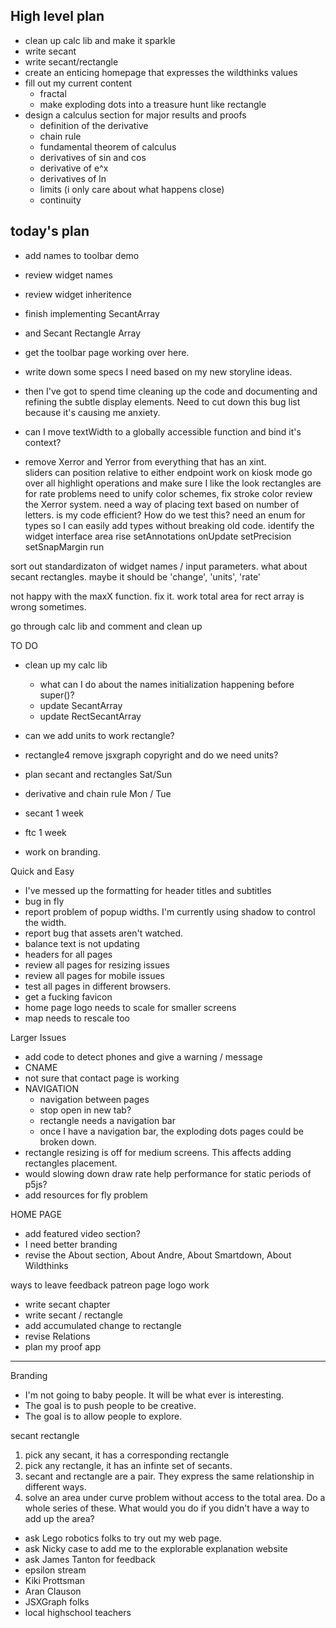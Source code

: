 
High level plan
-----------------
- clean up calc lib and make it sparkle
- write secant
- write secant/rectangle
- create an enticing homepage that expresses the wildthinks values
- fill out my current content
	- fractal
	- make exploding dots into a treasure hunt like rectangle
- design a calculus section for major results and proofs
	- definition of the derivative
	- chain rule
	- fundamental theorem of calculus
	- derivatives of sin and cos
	- derivative of e^x
	- derivatives of ln
	- limits (i only care about what happens close)
	- continuity


today's plan
--------------------
- add names to toolbar demo
- review widget names
- review widget inheritence
- finish implementing SecantArray
- and Secant Rectangle Array
- get the toolbar page working over here.
- write down some specs I need based on my new storyline ideas.
- then I've got to spend time cleaning up the code and documenting and refining the subtle display elements.  Need to cut down this bug list because it's causing me anxiety.

- can I move textWidth to a globally accessible function and bind it's context?
- remove Xerror and Yerror from everything that has an xint.  
sliders can position relative to either endpoint
work on kiosk mode 
go over all highlight operations and make sure I like the look
rectangles are for rate problems
need to unify color schemes, fix stroke color
review the Xerror system.
need a way of placing text based on number of letters.
is my code efficient?  How do we test this?
need an enum for types so I can easily add types without breaking old code.
identify the widget interface
	area
	rise
	setAnnotations
	onUpdate
	setPrecision
	setSnapMargin
	run

sort out standardizaton of widget names / input parameters. what about secant rectangles.
	maybe it should be 'change', 'units', 'rate'

not happy with the maxX function. fix it.
work total area for rect array is wrong sometimes.

go through calc lib and comment and clean up


TO DO
- clean up my calc lib
	- what can I do about the names initialization happening before super()?
	- update SecantArray
	- update RectSecantArray
	


- can we add units to work rectangle?
- rectangle4 remove jsxgraph copyright and do we need units?
- plan secant and rectangles        Sat/Sun

- derivative and chain rule         Mon / Tue
- secant                            1 week
- ftc                               1 week
- work on branding.


Quick and Easy
- I've messed up the formatting for header titles and subtitles
- bug in fly
- report problem of popup widths.  I'm currently using shadow to control the width.
- report bug that assets aren't watched.
- balance text is not updating
- headers for all pages
- review all pages for resizing issues
- review all pages for mobile issues
- test all pages in different browsers.
- get a fucking favicon
- home page logo needs to scale for smaller screens
- map needs to rescale too

Larger Issues
- add code to detect phones and give a warning / message
- CNAME
- not sure that contact page is working
- NAVIGATION
	- navigation between pages
	- stop open in new tab?
	- rectangle needs a navigation bar
	- once I have a navigation bar, the exploding dots pages could be broken down.
- rectangle resizing is off for medium screens.  This affects adding rectangles placement.
- would slowing down draw rate help performance for static periods of p5js?
- add resources for fly problem

HOME PAGE
- add featured video section?
- I need better branding
- revise the About section, About Andre, About Smartdown, About Wildthinks

ways to leave feedback
patreon page
logo work



- write secant chapter
- write secant / rectangle
- add accumulated change to rectangle
- revise Relations
- plan my proof app


-------------------------------------------------------------------------------------

Branding
- I'm not going to baby people.  It will be what ever is interesting.  
- The goal is to push people to be creative.
- The goal is to allow people to explore.


secant rectangle
1. pick any secant, it has a corresponding rectangle
2. pick any rectangle, it has an infinte set of secants.
3. secant and rectangle are a pair.  They express the same relationship in different ways.
4. solve an area under curve problem without access to the total area.  Do a whole series of these. What would you do if you didn't have a way to add up the area?  

- ask Lego robotics folks to try out my web page.
- ask Nicky case to add me to the explorable explanation website
- ask James Tanton for feedback
- epsilon stream
- Kiki Prottsman
- Aran Clauson 
- JSXGraph folks
- local highschool teachers

